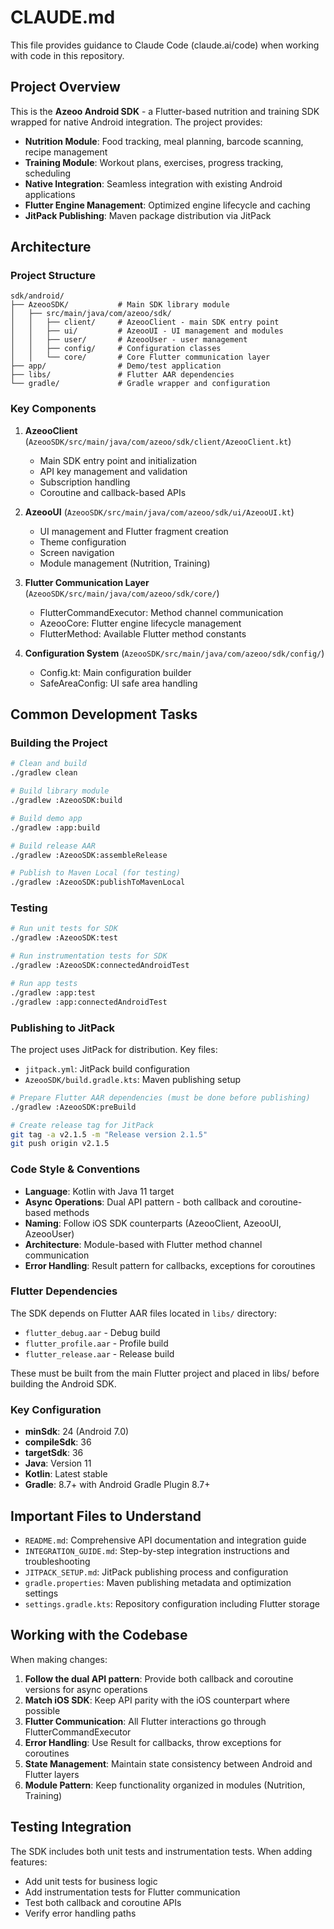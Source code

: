 # CLAUDE.md

This file provides guidance to Claude Code (claude.ai/code) when working with code in this repository.

## Project Overview

This is the **Azeoo Android SDK** - a Flutter-based nutrition and training SDK wrapped for native Android integration. The project provides:

- **Nutrition Module**: Food tracking, meal planning, barcode scanning, recipe management
- **Training Module**: Workout plans, exercises, progress tracking, scheduling  
- **Native Integration**: Seamless integration with existing Android applications
- **Flutter Engine Management**: Optimized engine lifecycle and caching
- **JitPack Publishing**: Maven package distribution via JitPack

## Architecture

### Project Structure
```
sdk/android/
├── AzeooSDK/           # Main SDK library module
│   ├── src/main/java/com/azeoo/sdk/
│   │   ├── client/     # AzeooClient - main SDK entry point
│   │   ├── ui/         # AzeooUI - UI management and modules
│   │   ├── user/       # AzeooUser - user management
│   │   ├── config/     # Configuration classes
│   │   └── core/       # Core Flutter communication layer
├── app/                # Demo/test application
├── libs/               # Flutter AAR dependencies
└── gradle/             # Gradle wrapper and configuration
```

### Key Components

1. **AzeooClient** (`AzeooSDK/src/main/java/com/azeoo/sdk/client/AzeooClient.kt`)
   - Main SDK entry point and initialization
   - API key management and validation
   - Subscription handling
   - Coroutine and callback-based APIs

2. **AzeooUI** (`AzeooSDK/src/main/java/com/azeoo/sdk/ui/AzeooUI.kt`)
   - UI management and Flutter fragment creation
   - Theme configuration
   - Screen navigation
   - Module management (Nutrition, Training)

3. **Flutter Communication Layer** (`AzeooSDK/src/main/java/com/azeoo/sdk/core/`)
   - FlutterCommandExecutor: Method channel communication
   - AzeooCore: Flutter engine lifecycle management
   - FlutterMethod: Available Flutter method constants

4. **Configuration System** (`AzeooSDK/src/main/java/com/azeoo/sdk/config/`)
   - Config.kt: Main configuration builder
   - SafeAreaConfig: UI safe area handling

## Common Development Tasks

### Building the Project

```bash
# Clean and build
./gradlew clean

# Build library module
./gradlew :AzeooSDK:build

# Build demo app
./gradlew :app:build

# Build release AAR
./gradlew :AzeooSDK:assembleRelease

# Publish to Maven Local (for testing)
./gradlew :AzeooSDK:publishToMavenLocal
```

### Testing

```bash
# Run unit tests for SDK
./gradlew :AzeooSDK:test

# Run instrumentation tests for SDK
./gradlew :AzeooSDK:connectedAndroidTest

# Run app tests
./gradlew :app:test
./gradlew :app:connectedAndroidTest
```

### Publishing to JitPack

The project uses JitPack for distribution. Key files:
- `jitpack.yml`: JitPack build configuration
- `AzeooSDK/build.gradle.kts`: Maven publishing setup

```bash
# Prepare Flutter AAR dependencies (must be done before publishing)
./gradlew :AzeooSDK:preBuild

# Create release tag for JitPack
git tag -a v2.1.5 -m "Release version 2.1.5"
git push origin v2.1.5
```

### Code Style & Conventions

- **Language**: Kotlin with Java 11 target
- **Async Operations**: Dual API pattern - both callback and coroutine-based methods
- **Naming**: Follow iOS SDK counterparts (AzeooClient, AzeooUI, AzeooUser)
- **Architecture**: Module-based with Flutter method channel communication
- **Error Handling**: Result<T> pattern for callbacks, exceptions for coroutines

### Flutter Dependencies

The SDK depends on Flutter AAR files located in `libs/` directory:
- `flutter_debug.aar` - Debug build
- `flutter_profile.aar` - Profile build  
- `flutter_release.aar` - Release build

These must be built from the main Flutter project and placed in libs/ before building the Android SDK.

### Key Configuration

- **minSdk**: 24 (Android 7.0)
- **compileSdk**: 36
- **targetSdk**: 36
- **Java**: Version 11
- **Kotlin**: Latest stable
- **Gradle**: 8.7+ with Android Gradle Plugin 8.7+

## Important Files to Understand

- `README.md`: Comprehensive API documentation and integration guide
- `INTEGRATION_GUIDE.md`: Step-by-step integration instructions and troubleshooting
- `JITPACK_SETUP.md`: JitPack publishing process and configuration
- `gradle.properties`: Maven publishing metadata and optimization settings
- `settings.gradle.kts`: Repository configuration including Flutter storage

## Working with the Codebase

When making changes:

1. **Follow the dual API pattern**: Provide both callback and coroutine versions for async operations
2. **Match iOS SDK**: Keep API parity with the iOS counterpart where possible
3. **Flutter Communication**: All Flutter interactions go through FlutterCommandExecutor
4. **Error Handling**: Use Result<T> for callbacks, throw exceptions for coroutines
5. **State Management**: Maintain state consistency between Android and Flutter layers
6. **Module Pattern**: Keep functionality organized in modules (Nutrition, Training)

## Testing Integration

The SDK includes both unit tests and instrumentation tests. When adding features:
- Add unit tests for business logic
- Add instrumentation tests for Flutter communication
- Test both callback and coroutine APIs
- Verify error handling paths